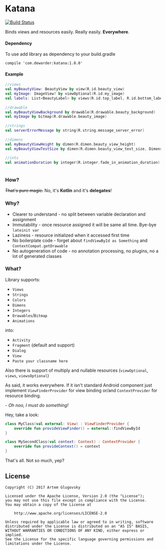 # Katana

[![Build Status](https://travis-ci.org/dewarder/Katana.svg?branch=master)](https://travis-ci.org/dewarder/Katana)

Binds views and resources easily. Really easily. **Everywhere**.

#### Dependency

To use add library as dependency to your build.gradle

```
compile 'com.dewarder:katana:1.0.0'
```

#### Example

```kotlin
//views
val myBeautyView: BeautyView by view(R.id.beauty_view)
val myImage: ImageView? by viewOptional(R.id.my_image)
val labels: List<BeautyLabel> by views(R.id.top_label, R.id.bottom_label)
    
//drawable
val myBeautyViewBackground by drawable(R.drawable.beauty_background)
val myImage by bitmap(R.drawable.beauty_image)
    
//strings
val serverErrorMessage by string(R.string.message_server_error)
    
//dimens
val myBeautyViewHeight by dimen(R.dimen.beauty_view_height)
val myBeautyViewTestSize by dimen(R.dimen.beauty_view_text_size, DimensionType.SP)
    
//ints
val animationDuration by integer(R.integer.fade_in_animation_duration)
    
```

### How?
<s>That's pure magic.</s> No, it's **Kotlin** and it's **delegates**!

### Why?
- Clearer to understand - no split between variable declaration and assignment
- Immutability - once resource assigned it will be same all time. Bye-bye `lateinit var`
- Laziness - resource initialized when it accessed first time
- No boilerplate code - forget about `findViewById as Something` and `ContextCompat.getDrawable`
- No autogeneration of code - no annotation processing, no plugins, no a lot of generated classes

### What?

Library supports:
- `Views`
- `Strings`
- `Colors`
- `Dimens`
- `Integers`
- `Drawables`/`Bitmap`
- `Animations`

into:
- `Activity`
- `Fragment` (default and support)
- `Dialog`
- `View`
- `Paste your classname here`

Also there is support of multiply and nullable resources (`viewOptional`, `views`, `viewsOptional`)

As said, it works everywhere. If it isn't standard Android component just implement `ViewFinderProvider` for view binding or/and `ContextProvider` for resource binding.

_- Oh noo, I must do something!_

Hey, take a look:

```kotlin
class MyClass(val external: View) : ViewFinderProvider {
    override fun provideViewFinder() = external::findViewById
}

class MySecondClass(val context: Context) : ContextProvider {
    override fun provideContext() = context
}
```

That's all. Not so much, yep?

## License

```
Copyright (C) 2017 Artem Glugovsky

Licensed under the Apache License, Version 2.0 (the "License");
you may not use this file except in compliance with the License.
You may obtain a copy of the License at

    http://www.apache.org/licenses/LICENSE-2.0

Unless required by applicable law or agreed to in writing, software
distributed under the License is distributed on an "AS IS" BASIS,
WITHOUT WARRANTIES OR CONDITIONS OF ANY KIND, either express or implied.
See the License for the specific language governing permissions and
limitations under the License.
```
